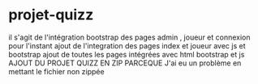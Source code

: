 # projet-quizz
il s'agit de l'intégration bootstrap des pages admin , joueur et connexion pour l'instant
ajout de l'integration des pages index et joueur avec js et bootstrap
ajout de toutes les pages intégrées avec html bootstrap et js
AJOUT DU PROJET QUIZZ EN ZIP PARCEQUE J'ai eu un problème  en mettant le fichier non zippée

